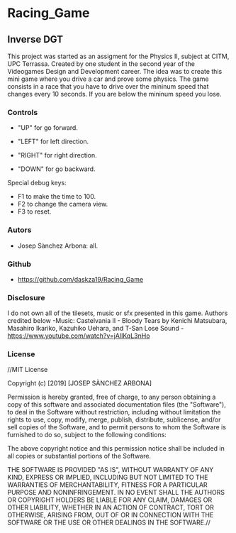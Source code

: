 # Racing_Game
## Inverse DGT

This project was started as an assigment for the Physics II, subject at CITM, UPC Terrassa. Created by one student in the second year of the Videogames Design and Development career. 
The idea was to create this mini game where you drive a car and prove some physics.
The game consists in a race that you have to drive over the mininum speed that changes every 10 seconds. If you are below the mininum speed you lose.


### Controls
- "UP" for go forward.

- "LEFT" for left direction.

- "RIGHT" for right direction.

- "DOWN" for go backward.

Special debug keys:

- F1 to make the time to 100.
- F2 to change the camera view.
- F3 to reset.

### Autors
- Josep Sànchez Arbona: all.


### Github
- https://github.com/daskza19/Racing_Game

### Disclosure

I do not own all of the tilesets, music or sfx presented in this game. Authors credited below
-Music: 
	Castelvania II - Bloody Tears by Kenichi Matsubara, Masahiro Ikariko, Kazuhiko Uehara, and T-San
	Lose Sound - https://www.youtube.com/watch?v=jAIlKqL3nHo

### License

//MIT License

Copyright (c) [2019] [JOSEP SÀNCHEZ ARBONA]

Permission is hereby granted, free of charge, to any person obtaining a copy
of this software and associated documentation files (the "Software"), to deal
in the Software without restriction, including without limitation the rights
to use, copy, modify, merge, publish, distribute, sublicense, and/or sell
copies of the Software, and to permit persons to whom the Software is
furnished to do so, subject to the following conditions:

The above copyright notice and this permission notice shall be included in all
copies or substantial portions of the Software.

THE SOFTWARE IS PROVIDED "AS IS", WITHOUT WARRANTY OF ANY KIND, EXPRESS OR
IMPLIED, INCLUDING BUT NOT LIMITED TO THE WARRANTIES OF MERCHANTABILITY,
FITNESS FOR A PARTICULAR PURPOSE AND NONINFRINGEMENT. IN NO EVENT SHALL THE
AUTHORS OR COPYRIGHT HOLDERS BE LIABLE FOR ANY CLAIM, DAMAGES OR OTHER
LIABILITY, WHETHER IN AN ACTION OF CONTRACT, TORT OR OTHERWISE, ARISING FROM,
OUT OF OR IN CONNECTION WITH THE SOFTWARE OR THE USE OR OTHER DEALINGS IN THE
SOFTWARE.//